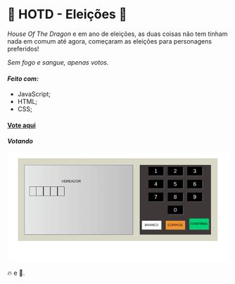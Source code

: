 # :dragon: HOTD - Eleições :dragon:

_House Of The Dragon_ e em ano de eleições, as duas coisas não tem tinham nada em comum até agora, começaram as eleições para personagens preferidos!

_Sem fogo e sangue, apenas votos._

#### _Feito com:_

- JavaScript;
- HTML;
- CSS;

#### <a href="https://felipelouzeiro.github.io/eleicoes-hotd/"> Vote aqui </a>

#### _Votando_

![votando](https://raw.githubusercontent.com/felipelouzeiro/eleicoes-hotd/master/assets/votando.gif)

 :fire: e :dragon:.
